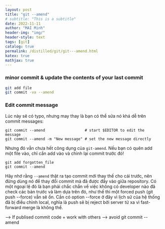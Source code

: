 ```yaml
---
layout: post
title: "git --amend"
# subtitle: "This is a subtitle"
date: 2022-11-11
author: "MAI Minh"
header-img: "img/"
header-style: text
tags: [git]
catalog: true
permalink: /distilled/git/git---amend.html
katex: true
mathjax: true
---
```


### minor commit & update the contents of your last commit
```bash
git add file
git commit -va --amend
```
### Edit commit message
Lúc này sẽ có typo, nhưng may thay là bạn có thể sửa nó khá dễ trên commit messages:
```git
git commit --amend                  # start $EDITOR to edit the message
git commit --amend -m "New message" # set the new message directly
```
Nhưng đó vẫn chưa hết công dụng của `git-amend`. Nếu bạn có quên add một file vào, chỉ cần add vào và chỉnh lại commit trước đó!
```git
git add forgotten_file 
git commit --amend
```

Hãy nhớ rằng `--amend` thật ra tạo commit mới thay thế cho cái trước, nên đừng dùng nó để thay đổi commit mà đã được đẩy vào giữa repository. Có một ngoại lệ đó là bạn phải chắc chắn về việc không có developer nào đã check các bản trước và làm dựa trên đó, như thế thì một forced push (git push --force) vẫn sẽ ổn. Cần có option --force ở đây vì lịch sử của hệ thống đã bị điều chỉnh local, nghĩa là push sẽ bị reject bởi server từ xa vì fast-forward merge là không thể.

--> If publised commit code + work with others --> avoid git commit --amend
